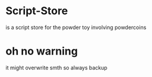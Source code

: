 # Script-Store
is a script store for the powder toy involving powdercoins
# oh no warning
it might  overwrite smth so always backup 
